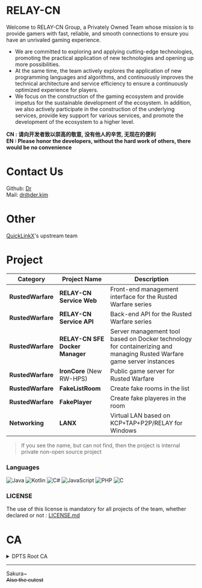 # RELAY-CN
Welcome to RELAY-CN Group, a Privately Owned Team whose mission is to provide gamers with fast, reliable, and smooth connections to ensure you have an unrivaled gaming experience.  

+ We are committed to exploring and applying cutting-edge technologies, promoting the practical application of new technologies and opening up more possibilities.  
+ At the same time, the team actively explores the application of new programming languages and algorithms, and continuously improves the technical architecture and service efficiency to ensure a continuously optimized experience for players.  
+ We focus on the construction of the gaming ecosystem and provide impetus for the sustainable development of the ecosystem. In addition, we also actively participate in the construction of the underlying services, provide key support for various services, and promote the development of the ecosystem to a higher level.

**CN : 请向开发者致以崇高的敬意, 没有他人的辛苦, 无现在的便利**  
**EN : Please honor the developers, without the hard work of others, there would be no convenience**  

# Contact Us
Github: [Dr](https://github.com/deng-rui)    
Mail: dr@der.kim  

# Other
[QuickLinkX](https://github.com/QuickLinkX)'s upstream team

# Project
|     **Category**   | **Project Name**                        | **Description**                                                                                  |
|--------------------|-----------------------------------------|--------------------------------------------------------------------------------------------------|
| **RustedWarfare**  | **RELAY-CN Service Web**                | Front-end management interface for the Rusted Warfare series                                      |
| **RustedWarfare**  | **RELAY-CN Service API**                | Back-end API for the Rusted Warfare series                                                        |
| **RustedWarfare**  | **RELAY-CN SFE Docker Manager**         | Server management tool based on Docker technology for containerizing and managing Rusted Warfare game server instances |
| **RustedWarfare**  | **IronCore** (New RW-HPS)               | Public game server for Rusted Warfare                                                              |
| **RustedWarfare**  | **FakeListRoom**                        | Create fake rooms in the list                                                                     |
| **RustedWarfare**  | **FakePlayer**                          | Create fake playeres in the room                                                                  |
| **Networking**     | **LANX**                                | Virtual LAN based on KCP+TAP+P2P/RELAY for Windows                                                 |

> If you see the name, but can not find, then the project is internal private non-open source project

### Languages
![Java](https://img.shields.io/badge/Java-ffb600?logo=java&logoColor=white&style=for-the-badge)
![Kotlin](https://img.shields.io/badge/Kotlin-7f52ff?logo=kotlin&logoColor=white&style=for-the-badge)
![C#](https://img.shields.io/badge/C%23-68217a?logo=c-sharp&logoColor=white&style=for-the-badge)
![JavaScript](https://img.shields.io/badge/JavaScript-f7df1e?logo=javascript&logoColor=black&style=for-the-badge)
![PHP](https://img.shields.io/badge/PHP-777bb4?logo=php&logoColor=white&style=for-the-badge)
![C](https://img.shields.io/badge/C-00599c?logo=c&logoColor=white&style=for-the-badge)

### LICENSE
The use of this license is mandatory for all projects of the team, whether declared or not :
[LICENSE.md](https://github.com/RELAY-CN/.github/blob/main/LICENSE.md)

# CA
<details>
  <summary><a>DPTS Root CA</a></summary>
  
```
-----BEGIN CERTIFICATE-----
MIIDpzCCAo+gAwIBAgIUIiqEObiDkkfKoRM4yGkMBXh3sV8wDQYJKoZIhvcNAQEL
BQAwYzELMAkGA1UEBhMCQ04xIjAgBgNVBAoMGURyIFByaXZhdGUgVHJ1c3QgU2Vy
dmljZXMxFTATBgNVBAMMDERQVFMgUm9vdCBDQTEZMBcGCSqGSIb3DQEJARYKZHJA
ZGVyLmtpbTAeFw0yNDExMzAxNDMwMzBaFw0zNDExMjgxNDMwMzBaMGMxCzAJBgNV
BAYTAkNOMSIwIAYDVQQKDBlEciBQcml2YXRlIFRydXN0IFNlcnZpY2VzMRUwEwYD
VQQDDAxEUFRTIFJvb3QgQ0ExGTAXBgkqhkiG9w0BCQEWCmRyQGRlci5raW0wggEi
MA0GCSqGSIb3DQEBAQUAA4IBDwAwggEKAoIBAQCsJ5arrZvLuO+9vNQnlKOT1KrN
0wh10ntiD7+L1sbRwX8VtbVrhzFMf6IcKVwhfYSeB2UU3xRzy/nORU8TKqbD7QzR
Bgk0rEn/fdfTlcNahjBudpy1mJpCrWjP5Gx6O6Mt64oaoF4kfAzUaizVAJG7zH6E
dnxgbvEcpkm905GUBGrPJ7PWpfRrfQsNHd8ya8FoKM6ceaD3e+NHFgvmFwY2rM09
TV8BZVSrV1rPGJlGMg1bjDHKIBk554kUL2GSukXTChbMfjP7geHcNccsCSplK2ck
pk5B2FS3nMNzdg0CngsqeHKOeI6o3xKzhJmF6+4QDMNhR3hp78DVhciifbRhAgMB
AAGjUzBRMB0GA1UdDgQWBBQRfAsu/OvdvT5wtJqTCElYEYwBtDAfBgNVHSMEGDAW
gBQRfAsu/OvdvT5wtJqTCElYEYwBtDAPBgNVHRMBAf8EBTADAQH/MA0GCSqGSIb3
DQEBCwUAA4IBAQAOgJk/KW8W5Zx96KxcYXdWsyuFwuHv3j2H/+D24NupQLDY5RGh
mBmspG0fkFB+ZsGY1tV/Nl0iWwIIJcM27fc0rahnMvVQ+3mGH2oNxfQlThFSkty3
2Pd16W8aZFAL/Ha4kyzgfdKmzT4vfquLSjZKuzNBTwkQDcFz7xGZir5lRbzCA1YO
mphj7R4G6FwtzNBs9R21tFRzezh6vJr9byZk5oSrqZvckDCHFTa7dC0eWjGVM5la
9fZE6o1HrF89i78lz9O3PZ5vqbza/Ik9TP2XtDJrHcLD5BCjUj7RDnLqBNQB+yR9
DwBWL/y0fMNNNcg8UwtnjmGzip6REXycyFO1
-----END CERTIFICATE-----
```
</details>

---
Sakura~  
~~Also the cutest~~
